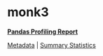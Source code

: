 # monk3

[**Pandas Profiling Report**](https://epistasislab.github.io/penn-ml-benchmarks/profile/monk3.html)

[Metadata](metadata.yaml) | [Summary Statistics](summary_stats.tsv)


